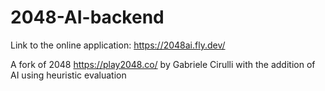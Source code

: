 # 2048-AI-backend

Link to the online application: https://2048ai.fly.dev/

A fork of 2048 https://play2048.co/ by Gabriele Cirulli with the addition of AI using heuristic evaluation